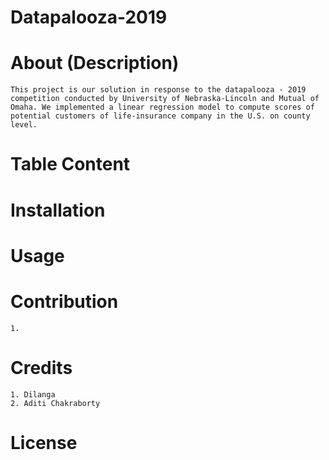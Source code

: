 # Datapalooza-2019
	
# About (Description)
	This project is our solution in response to the datapalooza - 2019 competition conducted by University of Nebraska-Lincoln and Mutual of Omaha. We implemented a linear regression model to compute scores of potential customers of life-insurance company in the U.S. on county level. 

# Table Content
# Installation
# Usage
# Contribution
	1.
# Credits
	1. Dilanga
	2. Aditi Chakraborty 
# License

